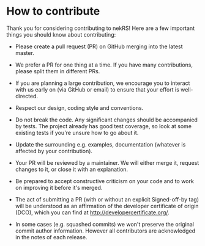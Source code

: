 # How to contribute

Thank you for considering contributing to nekRS!
Here are a few important things you should know about contributing:

* Please create a pull request (PR) on GitHub merging into the latest master.

* We prefer a PR for one thing at a time. If you have many contributions, please split them in different PRs.

* If you are planning a large contribution, we encourage you to interact with us early on (via GitHub or email) to ensure that your effort is well-directed.

* Respect our design, coding style and conventions.

* Do not break the code. Any significant changes should be accompanied by tests. The project already has good test coverage, so look at some existing tests if you're unsure how to go about it. 

* Update the surrounding e.g. examples, documentation (whatever is affected by your contribution).

* Your PR will be reviewed by a maintainer. We will either merge it, request changes to it, or close it with an explanation.
 
* Be prepared to accept constructive criticism on your code and to work on improving it before it's merged.

* The act of submitting a PR (with or without an explicit Signed-off-by tag) will be understood as an affirmation of
the developer certificate of origin (DCO), which you can find at http://developercertificate.org/. 

* In some cases (e.g. squashed commits) we won't preserve the original commit author information. However all contributors are acknowledged in the notes of each release. 
